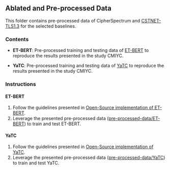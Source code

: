 ## Ablated and Pre-processed Data

This folder contains pre-processed data of CipherSpectrum and [CSTNET-TLS1.3](https://github.com/linwhitehat/ET-BERT/tree/main/datasets/CSTNET-TLS%201.3) for the selected baselines.

### Contents 

-  **ET-BERT**: Pre-processed training and testing data of [ET-BERT](https://dl.acm.org/doi/abs/10.1145/3485447.3512217) to reproduce the results presented in the study CMIYC.

-  **YaTC**: Pre-processed training and testing data of [YaTC](https://ojs.aaai.org/index.php/AAAI/article/view/25674) to reproduce the results presented in the study CMIYC.

  
### Instructions

#### ET-BERT
1. Follow the guidelines presented in [Open-Source implementation of ET-BERT](https://github.com/linwhitehat/ET-BERT).
2. Leverage the presented pre-processed data ([pre-processed-data/ET-BERT](https://github.com/anon-ntc/CMIYC/tree/main/pre-processed-data/ET-BERT)) to  train and test ET-BERT.

#### YaTC
1. Follow the guidelines presented in [Open-Source implementation of YaTC](https://github.com/NSSL-SJTU/YaTC/).
2. Leverage the presented pre-processed data ([pre-processed-data/YaTC](https://github.com/anon-ntc/CMIYC/tree/main/pre-processed-data/YaTC)) to train and test YaTC.